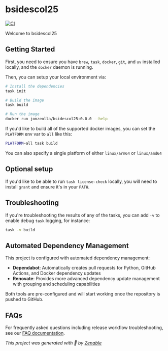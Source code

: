 # bsidescol25

[![CI](https://github.com/jonzeolla/bsidescol25/actions/workflows/commit.yml/badge.svg)](https://github.com/jonzeolla/bsidescol25/actions/workflows/commit.yml)

Welcome to bsidescol25

## Getting Started

First, you need to ensure you have `brew`, `task`, `docker`, `git`, and `uv` installed locally, and the `docker` daemon is running.

Then, you can setup your local environment via:

```bash
# Install the dependencies
task init

# Build the image
task build

# Run the image
docker run jonzeolla/bsidescol25:0.0.0 --help
```

If you'd like to build all of the supported docker images, you can set the `PLATFORM` env var to `all` like this:

```bash
PLATFORM=all task build
```

You can also specify a single platform of either `linux/arm64` or `linux/amd64`

## Optional setup

If you'd like to be able to run `task license-check` locally, you will need to install `grant` and ensure it's in your `PATH`.

## Troubleshooting

If you're troubleshooting the results of any of the tasks, you can add `-v` to enable debug `task` logging, for instance:

```bash
task -v build
```

## Automated Dependency Management

This project is configured with automated dependency management:

- **Dependabot**: Automatically creates pull requests for Python, GitHub Actions, and Docker dependency updates
- **Renovate**: Provides more advanced dependency update management with grouping and scheduling capabilities

Both tools are pre-configured and will start working once the repository is pushed to GitHub.

## FAQs

For frequently asked questions including release workflow troubleshooting, see our [FAQ documentation](./FAQ.md).

_This project was generated with 🤟 by [Zenable](https://zenable.io)_
